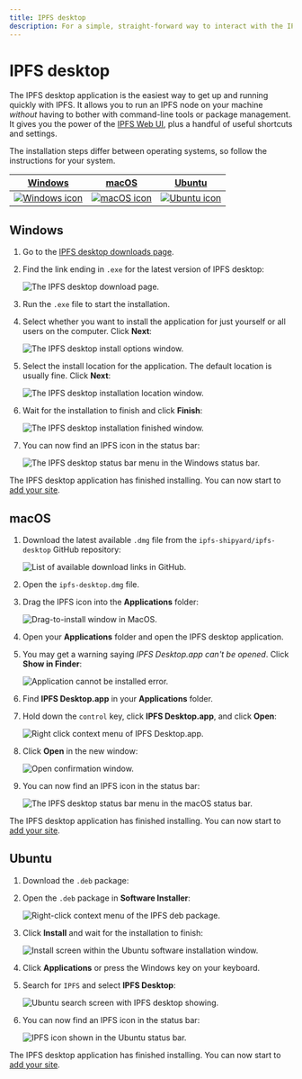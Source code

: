 ```yaml
---
title: IPFS desktop
description: For a simple, straight-forward way to interact with the IPFS network, install the IPFS desktop application. There's no need to touch the command-line; everything you need is contained within one handy package!
---
```


# IPFS desktop

The IPFS desktop application is the easiest way to get up and running quickly with IPFS. It allows you to run an IPFS node on your machine _without_ having to bother with command-line tools or package management. It gives you the power of the [IPFS Web UI](https://github.com/ipfs-shipyard/ipfs-webui), plus a handful of useful shortcuts and settings.

The installation steps differ between operating systems, so follow the instructions for your system.

| [Windows](#windows)                                                 | [macOS](#macos)                                               | [Ubuntu](#Ubuntu)                                                |
| ------------------------------------------------------------------- | ------------------------------------------------------------- | ---------------------------------------------------------------- |
| [![Windows icon](./images/ipfs-desktop/windows-icon.png)](#windows) | [![macOS icon](./images/ipfs-desktop/apple-icon.png)](#macos) | [![Ubuntu icon](./images/ipfs-desktop/ubuntu-icon.png)](#ubuntu) |

## Windows

1. Go to the [IPFS desktop downloads page](https://github.com/ipfs-shipyard/ipfs-desktop/releases).
2. Find the link ending in `.exe` for the latest version of IPFS desktop:

   ![The IPFS desktop download page.](./images/ipfs-desktop/install-windows-download-exe-page.png)

3. Run the `.exe` file to start the installation.
4. Select whether you want to install the application for just yourself or all users on the computer. Click **Next**:

   ![The IPFS desktop install options window.](./images/ipfs-desktop/install-windows-install-options.png)

5. Select the install location for the application. The default location is usually fine. Click **Next**:

   ![The IPFS desktop installation location window.](./images/ipfs-desktop/install-windows-install-location.png)

6. Wait for the installation to finish and click **Finish**:

   ![The IPFS desktop installation finished window.](./images/ipfs-desktop/install-windows-install-finish.png)

7. You can now find an IPFS icon in the status bar:

   ![The IPFS desktop status bar menu in the Windows status bar.](./images/ipfs-desktop/install-windows-ipfs-desktop-status-bar.png)

The IPFS desktop application has finished installing. You can now start to [add your site](#add-your-site).

## macOS

1. Download the latest available `.dmg` file from the `ipfs-shipyard/ipfs-desktop` GitHub repository:

   ![List of available download links in GitHub.](./images/ipfs-desktop/install-macos-dmg-file-link.png)

2. Open the `ipfs-desktop.dmg` file.
3. Drag the IPFS icon into the **Applications** folder:

   ![Drag-to-install window in MacOS.](./images/ipfs-desktop/install-macos-drag-ipfs-drag.png)

4. Open your **Applications** folder and open the IPFS desktop application.
5. You may get a warning saying _IPFS Desktop.app can't be opened_. Click **Show in Finder**:

   ![Application cannot be installed error.](./images/ipfs-desktop/install-macos-ipfs-cannot-be-opened.png)

6. Find **IPFS Desktop.app** in your **Applications** folder.
7. Hold down the `control` key, click **IPFS Desktop.app**, and click **Open**:

   ![Right click context menu of IPFS Desktop.app.](./images/ipfs-desktop/install-macos-force-open.png)

8. Click **Open** in the new window:

   ![Open confirmation window.](./images/ipfs-desktop/install-macos-open-confirmation.png)

9. You can now find an IPFS icon in the status bar:

   ![The IPFS desktop status bar menu in the macOS status bar.](./images/ipfs-desktop/install-macos-ipfs-desktop-status-bar.png)

The IPFS desktop application has finished installing. You can now start to [add your site](#add-your-site).

## Ubuntu

1. Download the `.deb` package:
1. Open the `.deb` package in **Software Installer**:

   ![Right-click context menu of the IPFS deb package.](./images/ipfs-desktop/install-ubuntu-software-install.png)

1. Click **Install** and wait for the installation to finish:

   ![Install screen within the Ubuntu software installation window.](./images/ipfs-desktop/install-ubuntu-install.png)

1. Click **Applications** or press the Windows key on your keyboard.
1. Search for `IPFS` and select **IPFS Desktop**:

   ![Ubuntu search screen with IPFS desktop showing.](./images/ipfs-desktop/install-ubuntu-search-window.png)

1. You can now find an IPFS icon in the status bar:

   ![IPFS icon shown in the Ubuntu status bar.](./images/ipfs-desktop/install-ubuntu-ipfs-running-status-bar.png)

The IPFS desktop application has finished installing. You can now start to [add your site](#add-your-site).
